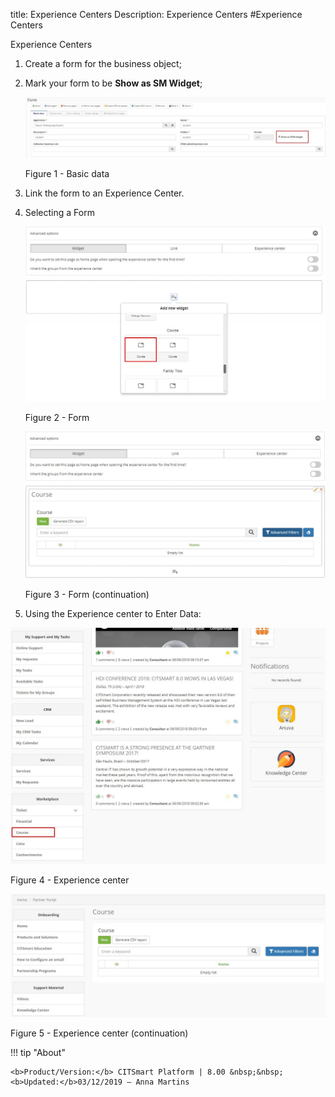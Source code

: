 title: Experience Centers
Description: Experience Centers
#Experience Centers

Experience Centers

1.  Create a form for the business object;

2.  Mark your form to be **Show as SM Widget**;

    ![basic](images/neuro-sm-6.jpg)

    Figure 1 - Basic data

3.  Link the form to an Experience Center.

4.  Selecting a Form

    ![basic](images/neuro-sm-7.png)

    Figure 2 - Form

    ![basic](images/neuro-sm-8.png)

    Figure 3 - Form (continuation)

5.  Using the Experience center to Enter Data:

![basic](images/neuro-sm-9.png)

Figure 4 - Experience center


![basic](images/neuro-sm-10.png)

Figure 5 - Experience center (continuation)


!!! tip "About"

    <b>Product/Version:</b> CITSmart Platform | 8.00 &nbsp;&nbsp;
    <b>Updated:</b>03/12/2019 – Anna Martins
